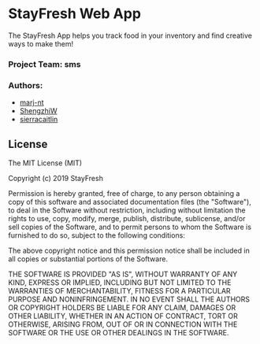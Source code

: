 # StayFresh Web App

The StayFresh App helps you track food in your inventory and find creative ways to make them!

### Project Team: sms
### Authors:
* [marj-nt](https://github.com/marj-nt)
* [ShengzhiW](https://github.com/ShengzhiW)
* [sierracaitlin](https://github.com/sierracaitlin)

## License
The MIT License (MIT)

Copyright (c) 2019 StayFresh

Permission is hereby granted, free of charge, to any person obtaining a copy of this software and associated documentation files (the "Software"), to deal in the Software without restriction, including without limitation the rights to use, copy, modify, merge, publish, distribute, sublicense, and/or sell copies of the Software, and to permit persons to whom the Software is furnished to do so, subject to the following conditions:

The above copyright notice and this permission notice shall be included in all copies or substantial portions of the Software.

THE SOFTWARE IS PROVIDED "AS IS", WITHOUT WARRANTY OF ANY KIND, EXPRESS OR IMPLIED, INCLUDING BUT NOT LIMITED TO THE WARRANTIES OF MERCHANTABILITY, FITNESS FOR A PARTICULAR PURPOSE AND NONINFRINGEMENT. IN NO EVENT SHALL THE AUTHORS OR COPYRIGHT HOLDERS BE LIABLE FOR ANY CLAIM, DAMAGES OR OTHER LIABILITY, WHETHER IN AN ACTION OF CONTRACT, TORT OR OTHERWISE, ARISING FROM, OUT OF OR IN CONNECTION WITH THE SOFTWARE OR THE USE OR OTHER DEALINGS IN THE SOFTWARE.
